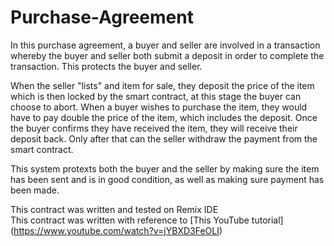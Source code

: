 # Purchase-Agreement

In this purchase agreement, a buyer and seller are involved in a transaction whereby the buyer and seller both submit a deposit in order to complete the transaction. This protects the buyer and seller. 

When the seller "lists" and item for sale, they deposit the price of the item which is then locked by the smart contract, at this stage the buyer can choose to abort. When a buyer wishes to purchase the item, they would have to pay double the price of the item, which includes the deposit. Once the buyer confirms they have received the item, they will receive their deposit back. Only after that can the seller withdraw the payment from the smart contract. 

This system protexts both the buyer and the seller by making sure the item has been sent and is in good condition, as well as making sure payment has been made. 

This contract was written and tested on Remix IDE  
This contract was written with reference to [This YouTube tutorial] (https://www.youtube.com/watch?v=jYBXD3FeOLI)
